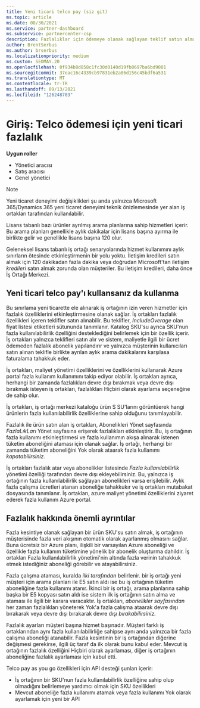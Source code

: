 ```yaml
---
title: Yeni ticari telco pay (siz git)
ms.topic: article
ms.date: 08/30/2021
ms.service: partner-dashboard
ms.subservice: partnercenter-csp
description: Fazlalıklar için ödemeye olanak sağlayan teklif satın almak için yeni ticari deneyimler hakkında bilgi edinin.
author: BrentSerbus
ms.author: brserbus
ms.localizationpriority: medium
ms.custom: SEOMAY.20
ms.openlocfilehash: 0f934b8d858c1fc30d0140d19fb0697ba6bd9001
ms.sourcegitcommit: 37eac16c4339cb97831eb2a86d156c45bdf6a531
ms.translationtype: MT
ms.contentlocale: tr-TR
ms.lasthandoff: 09/13/2021
ms.locfileid: "126248703"
---
```

# <a name="introduction-new-commerce-overage-for-telco-pay-as-you-go"></a>Giriş: Telco ödemesi için yeni ticari fazlalık

**Uygun roller**

- Yönetici aracısı
- Satış aracısı
- Genel yönetici

> [!Note] 
> Yeni ticaret deneyimi değişiklikleri şu anda yalnızca Microsoft 365/Dynamics 365 yeni ticaret deneyimi teknik önizlemesinde yer alan iş ortakları tarafından kullanılabilir.

Lisans tabanlı bazı ürünler ayrılmış arama planlarına sahip hizmetleri içerir. Bu arama planları genellikle aylık dakikalar için lisans başına ayırma ile birlikte gelir ve genellikle lisans başına 120 olur. 

Geleneksel lisans tabanlı iş ortağı senaryolarında hizmet kullanımını aylık sınırların ötesinde etkinleştirmenin bir yolu yoktu. İletişim kredileri satın almak için 120 dakikadan fazla dakika veya doğrudan Microsoft'tan iletişim *kredileri* satın almak zorunda olan müşteriler.  Bu iletişim kredileri, daha önce İş Ortağı Merkezi.

## <a name="using-new-commerce-telco-pay-as-you-go"></a>Yeni ticari telco pay'ı kullansanız da kullanma ##

Bu sınırlama yeni ticarette ele alınarak iş ortağının izin veren hizmetler için fazlalık özelliklerini etkinleştirmesine olanak sağlar. İş ortakları fazlalık özellikleri içeren teklifler satın alınabilir. Bu teklifler, *IncludeOverage* olan fiyat listesi etiketleri sütununda tanımlanır. Katalog SKU'su ayrıca SKU'nun fazla kullanılabilirlik özelliğini desteklediğini belirlemek için bir özellik içerir. İş ortakları yalnızca teklifleri satın alır ve sistem, maliyetle ilgili bir ücret ödemeden fazlalık abonelik yapılandırır ve yalnızca müşterinin kullanıcıları satın alınan teklifle birlikte ayrılan aylık arama dakikalarını karşılasa faturalama tahakkuk eder. 

İş ortakları, maliyet yönetimi özelliklerini ve özelliklerini kullanarak Azure portal fazla kullanım kullanımını takip ediyor olabilir. İş ortakları ayrıca, herhangi bir zamanda fazlalıkları devre dışı bırakmak veya devre dışı bırakmak isteyen iş ortakları, fazlalıkları Hiçbiri olarak ayarlama seçeneğine de sahip olur. 

İş ortakları, iş ortağı merkezi kataloğu ürün S SU'larını görüntüerek hangi ürünlerin fazla kullanılabilirlik özelliklerine sahip olduğunu tanımlayabilir. 

Fazlalık ile ürün satın alan iş ortakları, Abonelikleri Yönet sayfasında *FazlaLıkLarı* Yönet sayfasına erişerek fazlalıkları etkinleştirir. Bu, iş ortağının fazla kullanımı etkinleştirmesi ve fazla kullanımın akışa alınarak istenen tüketim aboneliğini ataması için olanak sağlar. İş ortağı, herhangi bir zamanda tüketim aboneliğini Yok olarak ataarak fazla kullanımı *kapatabilirsiniz.* 

İş ortakları fazlalık atar veya abonelikler listesinde *Fazla kullanılabilirlik* yönetimi özelliği tarafından devre dışı ekleyebilirsiniz. Bu, yalnızca iş ortağının fazla kullanılabilirlik sağlayan abonelikleri varsa erişilebilir. Aylık fazla çalışma ücretleri atanan aboneliğe tahakkukır ve iş ortakları mutabakat dosyasında tanımlanır. İş ortakları, azure maliyet yönetimi özelliklerini ziyaret ederek fazla kullanım Azure portal. 

## <a name="important-details-about-overage"></a>Fazlalık hakkında önemli ayrıntılar ##

Fazla kesintiye olanak sağlayan bir ürün SKU'su satın almak, iş ortağının müşterisinde fazla veri akışının otomatik olarak ayarlanmış olmasını sağlar. Buna ücretsiz bir Azure planı, ilişkili bir varsayılan Azure aboneliği ve özellikle fazla kullanım tüketimine yönelik bir abonelik oluşturma dahildir. İş ortakları Fazla kullanılabilirlik yönetimi'nin altında fazla verinin tahakkuk etmek istediğiniz aboneliği görebilir ve atayabilirsiniz.

Fazla çalışma ataması, kuralda *ilki tarafından* belirlenir. bir iş ortağı yeni müşteri için arama planları ile E5 satın aldı ise bu iş ortağının tüketim aboneliğine fazla kullanımı atanır. İkinci bir iş ortağı, arama planlarına sahip başka bir E5 kopyası satın aldı ise sistem ilk iş ortağının satın alma ve ataması ile ilgili bir karara varacaktır. İş ortakları, *abonelikler sayfasından* her zaman fazlalıkları yöneterek Yok'a fazla çalışma ataarak devre dışı bırakarak veya devre dışı bırakarak devre dışı *bırakabilirsiniz.*

Fazlalık ayarları müşteri başına hizmet başınadır. Müşteri farklı iş ortaklarından aynı fazla kullanılabilirliğe sahipse aynı anda yalnızca bir fazla çalışma aboneliği atanabilir. Fazla kesintinin bir iş ortağından diğerine değişmesi gerekirse, ilgili üç taraf da ilk olarak bunu kabul eder. Mevcut iş ortağının fazlalık özelliğini  Hiçbiri olarak ayarlaması, diğer iş ortağının aboneliğine fazlalık ayarlaması için kabul etti.

Telco pay as you go özellikleri için API desteği şunları içerir:

- İş ortağının bir SKU'nun fazla kullanılabilirlik özelliğine sahip olup olmadığını belirlemeye yardımcı olmak için SKU özellikleri
- Mevcut aboneliğe fazla kullanımı atamak veya fazla kullanımı  Yok olarak ayarlamak için yeni bir API
